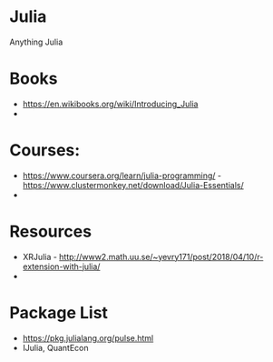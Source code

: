 # Julia
Anything Julia

# Books
  - https://en.wikibooks.org/wiki/Introducing_Julia
  - 

# Courses:
  - https://www.coursera.org/learn/julia-programming/
  -https://www.clustermonkey.net/download/Julia-Essentials/
  -
 
# Resources
  - XRJulia - http://www2.math.uu.se/~yevry171/post/2018/04/10/r-extension-with-julia/
  -
  
# Package List
  - https://pkg.julialang.org/pulse.html
  - IJulia, QuantEcon

